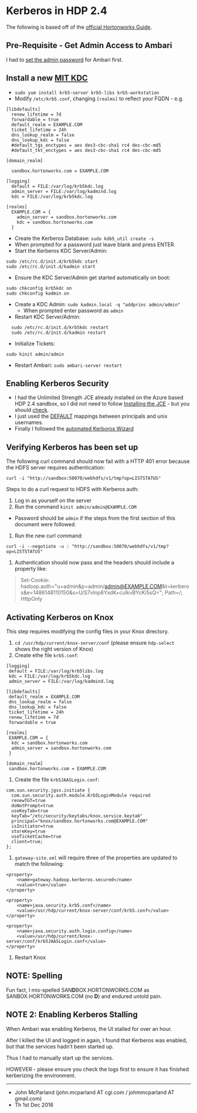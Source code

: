 # Kerberos in HDP 2.4
The following is based off of the [official Hortonworks Guide](http://docs.hortonworks.com/HDPDocuments/HDP2/HDP-2.4.3/bk_Security_Guide/content/_enabling_kerberos_security_in_ambari.html).

## Pre-Requisite - Get Admin Access to Ambari
I had to [set the admin password](http://hortonworks.com/hadoop-tutorial/learning-the-ropes-of-the-hortonworks-sandbox/#setup-ambari-admin-password) for Ambari first.


## Install a new [MIT KDC](http://docs.hortonworks.com/HDPDocuments/HDP2/HDP-2.4.3/bk_Security_Guide/content/_optional_install_a_new_mit_kdc.html)

 * `sudo yum install krb5-server krb5-libs krb5-workstation`
 * Modify `/etc/krb5.conf`, changing `[realms]` to reflect your FQDN - e.g.

```
[libdefaults]
  renew_lifetime = 7d
  forwardable = true
  default_realm = EXAMPLE.COM
  ticket_lifetime = 24h
  dns_lookup_realm = false
  dns_lookup_kdc = false
  #default_tgs_enctypes = aes des3-cbc-sha1 rc4 des-cbc-md5
  #default_tkt_enctypes = aes des3-cbc-sha1 rc4 des-cbc-md5

[domain_realm]

  sandbox.hortonworks.com = EXAMPLE.COM

[logging]
  default = FILE:/var/log/krb5kdc.log
  admin_server = FILE:/var/log/kadmind.log
  kdc = FILE:/var/log/krb5kdc.log

[realms]
  EXAMPLE.COM = {
    admin_server = sandbox.hortonworks.com
    kdc = sandbox.hortonworks.com
  }

```

   * Create the Kerberos Database: `sudo kdb5_util create -s`
   * When prompted for a password just leave blank and press ENTER.
   * Start the Kerberos KDC Server/Admin:

```
sudo /etc/rc.d/init.d/krb5kdc start
sudo /etc/rc.d/init.d/kadmin start
```

 * Ensure the KDC Server/Admin get started automatically on boot:
```
sudo chkconfig krb5kdc on
sudo chkconfig kadmin on
```
 * Create a KDC Admin: `sudo kadmin.local -q "addprinc admin/admin"`
   * When prompted enter password as `admin`
 * Restart KDC Server/Admin:
```
  sudo /etc/rc.d/init.d/krb5kdc restart
  sudo /etc/rc.d/init.d/kadmin restart
```

 * Initialize Tickets:
```
sudo kinit admin/admin
```
 * Restart Ambari: `sudo ambari-server restart`

## Enabling Kerberos Security
 * I had the Unlimited Strength JCE already installed on the Azure based HDP 2.4 sandbox, so I did not need to follow [Installing the JCE](http://docs.hortonworks.com/HDPDocuments/HDP2/HDP-2.4.3/bk_Security_Guide/content/_installing_the_jce.html) - but you should [check](http://derjan.io/blog/2013/03/15/nevermind-jce-unlimited-strength-use-openjdk/).
 * I just used the [DEFAULT](http://docs.hortonworks.com/HDPDocuments/HDP2/HDP-2.4.3/bk_Security_Guide/content/create_mappings_betw_principals_and_unix_usernames.html) mappings between principals and unix usernames.
 * Finally I followed the [automated Kerboros Wizard](http://docs.hortonworks.com/HDPDocuments/HDP2/HDP-2.4.3/bk_Security_Guide/content/_launching_the_kerberos_wizard_automated_setup.html)

## Verifying Kerberos has been set up

The following curl command should now fail with a HTTP 401 error because the HDFS server requires authentication:
```
curl -i "http://sandbox:50070/webhdfs/v1/tmp?op=LISTSTATUS"
```

Steps to do a curl request to HDFS with Kerberos auth:

1. Log in as yourself on the server
1. Run the command `kinit admin/admin@EXAMPLE.COM`
  * Password should be `admin` if the steps from the first section of this document were followed.
1. Run the new curl command:
  ```
  curl -i --negotiate -u : "http://sandbox:50070/webhdfs/v1/tmp?op=LISTSTATUS"
  ```
1. Authentication should now pass and the headers should include a property like:

  > Set-Cookie: hadoop.auth="u=admin&p=admin/admin@EXAMPLE.COM&t=kerberos&e=1486148110150&s=U/S7vlnp8YxdK+culkvBYcKi5sQ="; Path=/; HttpOnly

## Activating Kerberos on Knox

This step requires modifying the config files in your Knox directory.

1. `cd /usr/hdp/current/knox-server/conf` (please ensure `hdp-select` shows the right version of Knox)
1. Create ethe file `krb5.conf`:

  ```
  [logging]
   default = FILE:/var/log/krb5libs.log
   kdc = FILE:/var/log/krb5kdc.log
   admin_server = FILE:/var/log/kadmind.log

  [libdefaults]
   default_realm = EXAMPLE.COM
   dns_lookup_realm = false
   dns_lookup_kdc = false
   ticket_lifetime = 24h
   renew_lifetime = 7d
   forwardable = true

  [realms]
   EXAMPLE.COM = {
    kdc = sandbox.hortonworks.com
    admin_server = sandbox.hortonworks.com
   }

  [domain_realm]
   sandbox.hortonworks.com = EXAMPLE.COM
  ```

1. Create the file `krb5JAASLogin.conf`:

  ```
  com.sun.security.jgss.initiate {
    com.sun.security.auth.module.Krb5LoginModule required 
    renewTGT=true
    doNotPrompt=true
    useKeyTab=true
    keyTab="/etc/security/keytabs/knox.service.keytab"
    principal="knox/sandbox.hortonworks.com@EXAMPLE.COM"
    isInitiator=true
    storeKey=true
    useTicketCache=true
    client=true;
  };
  ```

1. `gateway-site.xml` will require three of the properties are updated to match the following:

  ```
  <property>
      <name>gateway.hadoop.kerberos.secured</name>
      <value>true</value>
  </property>

  <property>
      <name>java.security.krb5.conf</name>
      <value>/usr/hdp/current/knox-server/conf/krb5.conf</value>
  </property>

  <property>
      <name>java.security.auth.login.config</name>
      <value>/usr/hdp/current/knox-server/conf/krb5JAASLogin.conf</value>
  </property>
  ```

1. Restart Knox

## NOTE: Spelling
Fun fact, I mis-spelled SAN**D**BOX.HORTONWORKS.COM as SANBOX.HORTONWORKS.COM (no **D**)
and endured untold pain.

## NOTE 2: Enabling Kerberos Stalling
When Ambari was enabling Kerberos, the UI stalled for over an hour.

After I killed the UI and logged in again, I found that Kerberos was enabled, but that the services hadn't been started up.

Thus I had to manually start up the services.

HOWEVER - please ensure you check the logs first to ensure it has finished kerberizing
the environment.

---

 * John McParland (john.mcparland AT cgi.com / johmmcparland AT gmail.com)
 * Th 1st Dec 2016

